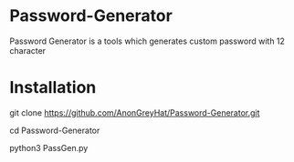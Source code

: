 # Password-Generator
Password Generator is a tools which generates custom password with 12 character

# Installation
git clone https://github.com/AnonGreyHat/Password-Generator.git

cd Password-Generator

python3 PassGen.py 
